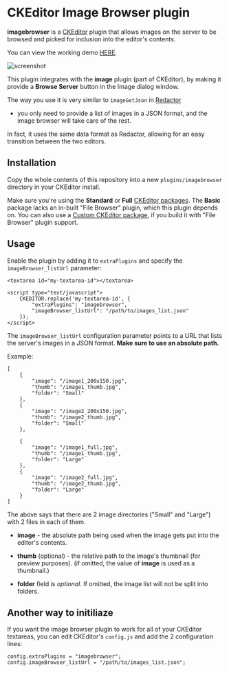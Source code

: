 # CKEditor Image Browser plugin

**imagebrowser** is a [CKEditor](http://ckeditor.com/) plugin that allows images on the server to be browsed and picked for inclusion into the editor's contents.

You can view the working demo [HERE](http://devture.com/projects/ckeditor-imagebrowser/demo/index.html).

![screenshot](https://raw2.github.com/spantaleev/ckeditor-imagebrowser/demo/ckeditor-imagebrowser-screenshot.jpg)

This plugin integrates with the **image** plugin (part of CKEditor), by making it provide a **Browse Server** button in the Image dialog window.

The way you use it is very similar to `imageGetJson` in [Redactor](http://imperavi.com/redactor/)
- you only need to provide a list of images in a JSON format, and the image browser will take care of the rest.

In fact, it uses the same data format as Redactor, allowing for an easy transition between the two editors.

## Installation

Copy the whole contents of this repository into a new `plugins/imagebrowser` directory in your CKEditor install.

Make sure you're using the **Standard** or **Full** [CKEditor packages](http://ckeditor.com/download).
The **Basic** package lacks an in-built "File Browser" plugin, which this plugin depends on. You can also use a [Custom CKEditor package](http://ckeditor.com/builder>), if you build it with "File Browser" plugin support.

## Usage

Enable the plugin by adding it to `extraPlugins` and specify the `imageBrowser_listUrl` parameter:

	<textarea id="my-textarea-id"></textarea>

	<script type="text/javascript">
		CKEDITOR.replace('my-textarea-id', {
			"extraPlugins": "imagebrowser",
			"imageBrowser_listUrl": "/path/to/images_list.json"
		});
	</script>

The `imageBrowser_listUrl` configuration parameter points to a URL that lists the server's images in a JSON format.
**Make sure to use an absolute path.**

Example:

	[
		{
			"image": "/image1_200x150.jpg",
			"thumb": "/image1_thumb.jpg",
			"folder": "Small"
		},
		{
			"image": "/image2_200x150.jpg",
			"thumb": "/image2_thumb.jpg",
			"folder": "Small"
		},

		{
			"image": "/image1_full.jpg",
			"thumb": "/image1_thumb.jpg",
			"folder": "Large"
		},
		{
			"image": "/image2_full.jpg",
			"thumb": "/image2_thumb.jpg",
			"folder": "Large"
		}
	]

The above says that there are 2 image directories ("Small" and "Large") with 2 files in each of them.

 * **image** - the absolute path being used when the image gets put into the editor's contents.

 * **thumb** (optional) - the relative path to the image's thumbnail (for preview purposes). (if omitted, the value of **image** is used as a thumbnail.)

 * **folder** field is *optional*. If omitted, the image list will not be split into folders.


## Another way to initiliaze


If you want the image browser plugin to work for all of your CKEditor textareas, you can edit CKEditor's `config.js` and add the 2 configuration lines:

	config.extraPlugins = "imagebrowser";
	config.imageBrowser_listUrl = "/path/to/images_list.json";